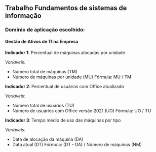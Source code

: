 ## Trabalho Fundamentos de sistemas de informação
### Domínio de aplicação escolhido:     
#### Gestão de Ativos de TI na Empresa

**Indicador 1:** Percentual de máquinas alocadas por unidade

_Variáveis:_
* Número total de máquinas (TM)
* Número de máquinas por unidade (MU)
Fórmula: MU / TM

**Indicador 2**: Percentual de usuários com Office atualizado

_Variáveis_:
* Número total de usuários (TU)
* Número de usuários com Office versão 2021 (UO)
Fórmula: UO / TU

**Indicador 3**: Tempo médio de uso das máquinas por tipo

_Variáveis:_
* Data de alocação da máquina (DA)
* Data atual (DT)
Fórmula: (DT - DA) / Número de máquinas (NM)
